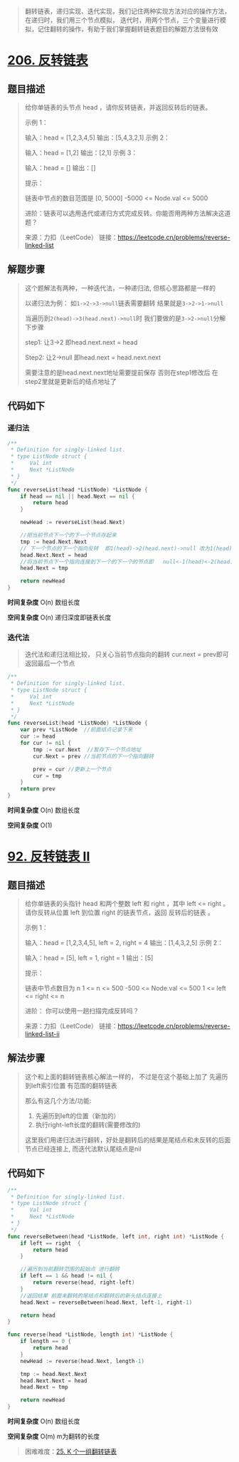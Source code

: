 > 翻转链表，递归实现、迭代实现，我们记住两种实现方法对应的操作方法， 在递归时，我们用三个节点模拟，  迭代时，用两个节点，三个变量进行模拟，记住翻转的操作，有助于我们掌握翻转链表题目的解题方法很有效

# [206. 反转链表](https://leetcode.cn/problems/reverse-linked-list/)

## 题目描述

> 给你单链表的头节点 head ，请你反转链表，并返回反转后的链表。
>
>
> 示例 1：
>
>
> 输入：head = [1,2,3,4,5]
> 输出：[5,4,3,2,1]
> 示例 2：
>
>
> 输入：head = [1,2]
> 输出：[2,1]
> 示例 3：
>
> 输入：head = []
> 输出：[]
>
>
> 提示：
>
> 链表中节点的数目范围是 [0, 5000]
> -5000 <= Node.val <= 5000
>
>
> 进阶：链表可以选用迭代或递归方式完成反转。你能否用两种方法解决这道题？
>
> 来源：力扣（LeetCode）
> 链接：https://leetcode.cn/problems/reverse-linked-list

## 解题步骤

> 这个题解法有两种，一种迭代法，一种递归法, 但核心思路都是一样的
>
> 以递归法为例： 如`1->2->3->null`链表需要翻转 结果就是`3->2->1->null`  
>
> 当遍历到`2(head)->3(head.next)->null`时   我们要做的是`3->2->null`分解下步骤
>
> step1: 让3->2   即head.next.next = head
>
> Step2: 让2->null  即head.next = head.next.next
>
> 需要注意的是head.next.next地址需要提前保存  否则在step1修改后 在step2里就是更新后的结点地址了

## 代码如下

### 递归法

```go
/**
 * Definition for singly-linked list.
 * type ListNode struct {
 *     Val int
 *     Next *ListNode
 * }
 */
func reverseList(head *ListNode) *ListNode {
    if head == nil || head.Next == nil {
        return head
    }

    newHead := reverseList(head.Next)

    //把当前节点下一个的下一个节点存起来
    tmp := head.Next.Next
    // 下一个节点的下一个指向反转  即1(head)->2(head.next)->null 改为1(head)->2(head.next) 1(head)<- 2(head.next)  null(tmp)
    head.Next.Next = head
    //将当前节点下一个指向连接到下一个的下一个的节点即   null<-1(head)<-2(head.next)
    head.Next = tmp

    return newHead
}
```

**时间复杂度** O(n) 数组长度

**空间复杂度** O(n)  递归深度即链表长度

### 迭代法

> 迭代法和递归法相比较， 只关心当前节点指向的翻转   cur.next = prev即可  返回最后一个节点

```go
/**
 * Definition for singly-linked list.
 * type ListNode struct {
 *     Val int
 *     Next *ListNode
 * }
 */
func reverseList(head *ListNode) *ListNode {
    var prev *ListNode  //前面结点记录下来
    cur := head 
    for cur != nil {
        tmp := cur.Next  //暂存下一个节点地址
        cur.Next = prev //当前节点的下一个指向翻转

        prev = cur //更新上一个节点
        cur = tmp  
    }
    return prev
}
```

**时间复杂度** O(n) 数组长度

**空间复杂度** O(1)  

# [92. 反转链表 II](https://leetcode.cn/problems/reverse-linked-list-ii/)

## 题目描述

> 给你单链表的头指针 head 和两个整数 left 和 right ，其中 left <= right 。请你反转从位置 left 到位置 right 的链表节点，返回 反转后的链表 。
>
>
> 示例 1：
>
>
> 输入：head = [1,2,3,4,5], left = 2, right = 4
> 输出：[1,4,3,2,5]
> 示例 2：
>
> 输入：head = [5], left = 1, right = 1
> 输出：[5]
>
>
> 提示：
>
> 链表中节点数目为 n
> 1 <= n <= 500
> -500 <= Node.val <= 500
> 1 <= left <= right <= n
>
>
> 进阶： 你可以使用一趟扫描完成反转吗？
>
> 来源：力扣（LeetCode）
> 链接：https://leetcode.cn/problems/reverse-linked-list-ii

## 解法步骤

> 这个和上面的翻转链表核心解法一样的， 不过是在这个基础上加了 先遍历到left索引位置   有范围的翻转链表
>
> 那么有这几个方法/功能:
>
> 1. 先遍历到left的位置（新加的）
> 2. 执行right-left长度的翻转(需要修改的)
>
> 这里我们用递归法进行翻转，好处是翻转后的结果是尾结点和未反转的后面节点已经连接上, 而迭代法默认尾结点是nil

## 代码如下

```go
/**
 * Definition for singly-linked list.
 * type ListNode struct {
 *     Val int
 *     Next *ListNode
 * }
 */
func reverseBetween(head *ListNode, left int, right int) *ListNode {
    if left == right  {
        return head
    }

    //遍历到当前翻转范围的起始点 进行翻转
    if left == 1 && head != nil {
        return reverse(head, right-left)
    }
    //返回结果 前面未翻转的尾结点和翻转后的新头结点连接上
    head.Next = reverseBetween(head.Next, left-1, right-1)

    return head
}

func reverse(head *ListNode, length int) *ListNode {
    if length == 0 {
        return head
    }
    newHead := reverse(head.Next, length-1)

    tmp := head.Next.Next
    head.Next.Next = head
    head.Next = tmp

    return newHead
}
```

**时间复杂度** O(n) 数组长度

**空间复杂度** O(m) m为翻转的长度  

>  困难难度：[25. K 个一组翻转链表](https://leetcode.cn/problems/reverse-nodes-in-k-group/)

